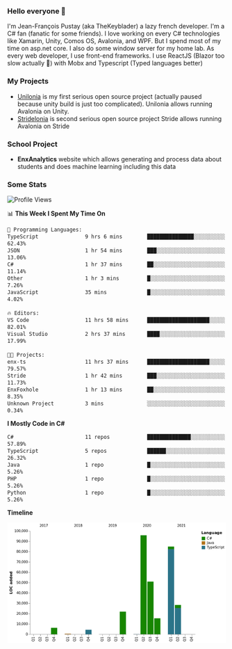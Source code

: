 ### Hello everyone 👋

I'm Jean-François Pustay (aka TheKeyblader) a lazy french developer. I'm a C# fan (fanatic for some friends). I love working on every C# technologies like Xamarin, Unity, Comos OS, Avalonia, and WPF.  But I spend most of my time on asp.net core. I also do some window server for my home lab. As every web developer, I use front-end frameworks. I use ReactJS (Blazor too slow actually 🙂) with Mobx and Typescript (Typed languages better)

### My Projects

* [Unilonia](https://github.com/TheKeyblader/Unilonia) is my first serious open source project (actually paused because unity build is just too complicated).
  Unilonia allows running Avalonia on Unity.
* [Stridelonia](https://github.com/TheKeyblader/Stridelonia) is second serious open source project
  Stride allows running Avalonia on Stride

### School Project

* __EnxAnalytics__ website which allows generating and process data about  students and does machine learning including this data 

### Some Stats

<!--START_SECTION:waka-->
![Profile Views](http://img.shields.io/badge/Profile%20Views-2-blue)

📊 **This Week I Spent My Time On** 

```text
💬 Programming Languages: 
TypeScript               9 hrs 6 mins        ███████████████░░░░░░░░░░   62.43% 
JSON                     1 hr 54 mins        ███░░░░░░░░░░░░░░░░░░░░░░   13.06% 
C#                       1 hr 37 mins        ██░░░░░░░░░░░░░░░░░░░░░░░   11.14% 
Other                    1 hr 3 mins         █░░░░░░░░░░░░░░░░░░░░░░░░   7.26% 
JavaScript               35 mins             █░░░░░░░░░░░░░░░░░░░░░░░░   4.02%

🔥 Editors: 
VS Code                  11 hrs 58 mins      ████████████████████░░░░░   82.01% 
Visual Studio            2 hrs 37 mins       ████░░░░░░░░░░░░░░░░░░░░░   17.99%

🐱‍💻 Projects: 
enx-ts                   11 hrs 37 mins      ████████████████████░░░░░   79.57% 
Stride                   1 hr 42 mins        ███░░░░░░░░░░░░░░░░░░░░░░   11.73% 
EnxFoxhole               1 hr 13 mins        ██░░░░░░░░░░░░░░░░░░░░░░░   8.35% 
Unknown Project          3 mins              ░░░░░░░░░░░░░░░░░░░░░░░░░   0.34%

```

**I Mostly Code in C#** 

```text
C#                       11 repos            ██████████████░░░░░░░░░░░   57.89% 
TypeScript               5 repos             ██████░░░░░░░░░░░░░░░░░░░   26.32% 
Java                     1 repo              █░░░░░░░░░░░░░░░░░░░░░░░░   5.26% 
PHP                      1 repo              █░░░░░░░░░░░░░░░░░░░░░░░░   5.26% 
Python                   1 repo              █░░░░░░░░░░░░░░░░░░░░░░░░   5.26%

```


**Timeline**

![Chart not found](https://raw.githubusercontent.com/TheKeyblader/TheKeyblader/main/charts/bar_graph.png) 


<!--END_SECTION:waka-->

<!--
**TheKeyblader/TheKeyblader** is a ✨ _special_ ✨ repository because its `README.md` (this file) appears on your GitHub profile.

Here are some ideas to get you started:

- 🔭 I’m currently working on ...
- 🌱 I’m currently learning ...
- 👯 I’m looking to collaborate on ...
- 🤔 I’m looking for help with ...
- 💬 Ask me about ...
- 📫 How to reach me: ...
- 😄 Pronouns: ...
- ⚡ Fun fact: ...
-->
